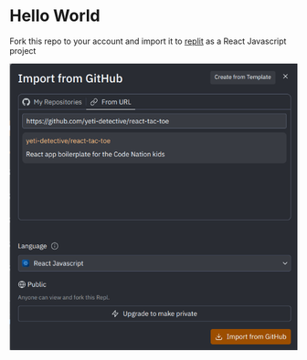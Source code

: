# Hello World

Fork this repo to your account and import it to [replit](https://replit.com) as a React Javascript project

![let's GOOOOOOOOOO!](./replit.png "screenshot of the Import from Github modal from replit.com") 

